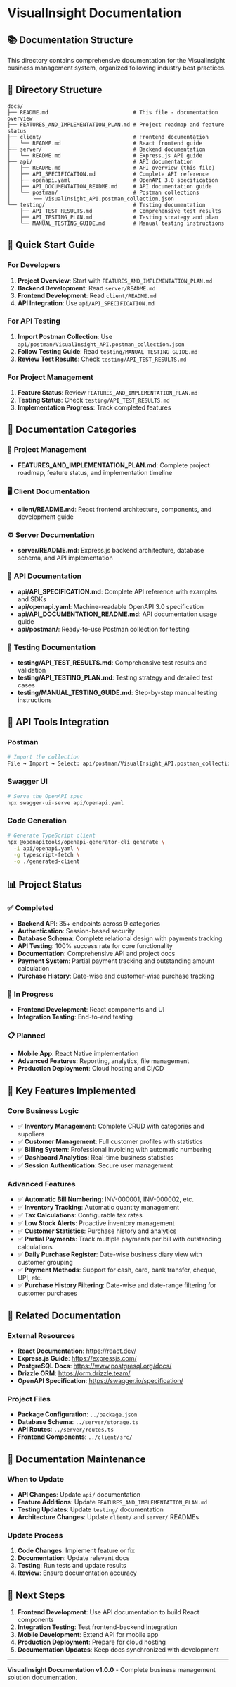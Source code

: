 # VisualInsight Documentation

## 📚 Documentation Structure

This directory contains comprehensive documentation for the VisualInsight business management system, organized following industry best practices.

## 📁 Directory Structure

```
docs/
├── README.md                           # This file - documentation overview
├── FEATURES_AND_IMPLEMENTATION_PLAN.md # Project roadmap and feature status
├── client/                             # Frontend documentation
│   └── README.md                       # React frontend guide
├── server/                             # Backend documentation
│   └── README.md                       # Express.js API guide
├── api/                                # API documentation
│   ├── README.md                       # API overview (this file)
│   ├── API_SPECIFICATION.md            # Complete API reference
│   ├── openapi.yaml                    # OpenAPI 3.0 specification
│   ├── API_DOCUMENTATION_README.md     # API documentation guide
│   └── postman/                        # Postman collections
│       └── VisualInsight_API.postman_collection.json
└── testing/                            # Testing documentation
    ├── API_TEST_RESULTS.md             # Comprehensive test results
    ├── API_TESTING_PLAN.md             # Testing strategy and plan
    └── MANUAL_TESTING_GUIDE.md         # Manual testing instructions
```

## 🚀 Quick Start Guide

### For Developers
1. **Project Overview**: Start with `FEATURES_AND_IMPLEMENTATION_PLAN.md`
2. **Backend Development**: Read `server/README.md`
3. **Frontend Development**: Read `client/README.md`
4. **API Integration**: Use `api/API_SPECIFICATION.md`

### For API Testing
1. **Import Postman Collection**: Use `api/postman/VisualInsight_API.postman_collection.json`
2. **Follow Testing Guide**: Read `testing/MANUAL_TESTING_GUIDE.md`
3. **Review Test Results**: Check `testing/API_TEST_RESULTS.md`

### For Project Management
1. **Feature Status**: Review `FEATURES_AND_IMPLEMENTATION_PLAN.md`
2. **Testing Status**: Check `testing/API_TEST_RESULTS.md`
3. **Implementation Progress**: Track completed features

## 📖 Documentation Categories

### 🎯 **Project Management**
- **FEATURES_AND_IMPLEMENTATION_PLAN.md**: Complete project roadmap, feature status, and implementation timeline

### 🖥️ **Client Documentation**
- **client/README.md**: React frontend architecture, components, and development guide

### ⚙️ **Server Documentation**
- **server/README.md**: Express.js backend architecture, database schema, and API implementation

### 🔌 **API Documentation**
- **api/API_SPECIFICATION.md**: Complete API reference with examples and SDKs
- **api/openapi.yaml**: Machine-readable OpenAPI 3.0 specification
- **api/API_DOCUMENTATION_README.md**: API documentation usage guide
- **api/postman/**: Ready-to-use Postman collection for testing

### 🧪 **Testing Documentation**
- **testing/API_TEST_RESULTS.md**: Comprehensive test results and validation
- **testing/API_TESTING_PLAN.md**: Testing strategy and detailed test cases
- **testing/MANUAL_TESTING_GUIDE.md**: Step-by-step manual testing instructions

## 🔧 API Tools Integration

### Postman
```bash
# Import the collection
File → Import → Select: api/postman/VisualInsight_API.postman_collection.json
```

### Swagger UI
```bash
# Serve the OpenAPI spec
npx swagger-ui-serve api/openapi.yaml
```

### Code Generation
```bash
# Generate TypeScript client
npx @openapitools/openapi-generator-cli generate \
  -i api/openapi.yaml \
  -g typescript-fetch \
  -o ./generated-client
```

## 📊 Project Status

### ✅ **Completed**
- **Backend API**: 35+ endpoints across 9 categories
- **Authentication**: Session-based security
- **Database Schema**: Complete relational design with payments tracking
- **API Testing**: 100% success rate for core functionality
- **Documentation**: Comprehensive API and project docs
- **Payment System**: Partial payment tracking and outstanding amount calculation
- **Purchase History**: Date-wise and customer-wise purchase tracking

### 🚧 **In Progress**
- **Frontend Development**: React components and UI
- **Integration Testing**: End-to-end testing

### 📋 **Planned**
- **Mobile App**: React Native implementation
- **Advanced Features**: Reporting, analytics, file management
- **Production Deployment**: Cloud hosting and CI/CD

## 🎯 **Key Features Implemented**

### **Core Business Logic**
- ✅ **Inventory Management**: Complete CRUD with categories and suppliers
- ✅ **Customer Management**: Full customer profiles with statistics
- ✅ **Billing System**: Professional invoicing with automatic numbering
- ✅ **Dashboard Analytics**: Real-time business statistics
- ✅ **Session Authentication**: Secure user management

### **Advanced Features**
- ✅ **Automatic Bill Numbering**: INV-000001, INV-000002, etc.
- ✅ **Inventory Tracking**: Automatic quantity management
- ✅ **Tax Calculations**: Configurable tax rates
- ✅ **Low Stock Alerts**: Proactive inventory management
- ✅ **Customer Statistics**: Purchase history and analytics
- ✅ **Partial Payments**: Track multiple payments per bill with outstanding calculations
- ✅ **Daily Purchase Register**: Date-wise business diary view with customer grouping
- ✅ **Payment Methods**: Support for cash, card, bank transfer, cheque, UPI, etc.
- ✅ **Purchase History Filtering**: Date-wise and date-range filtering for customer purchases

## 🔗 **Related Documentation**

### **External Resources**
- **React Documentation**: https://react.dev/
- **Express.js Guide**: https://expressjs.com/
- **PostgreSQL Docs**: https://www.postgresql.org/docs/
- **Drizzle ORM**: https://orm.drizzle.team/
- **OpenAPI Specification**: https://swagger.io/specification/

### **Project Files**
- **Package Configuration**: `../package.json`
- **Database Schema**: `../server/storage.ts`
- **API Routes**: `../server/routes.ts`
- **Frontend Components**: `../client/src/`

## 📝 **Documentation Maintenance**

### **When to Update**
- **API Changes**: Update `api/` documentation
- **Feature Additions**: Update `FEATURES_AND_IMPLEMENTATION_PLAN.md`
- **Testing Updates**: Update `testing/` documentation
- **Architecture Changes**: Update `client/` and `server/` READMEs

### **Update Process**
1. **Code Changes**: Implement feature or fix
2. **Documentation**: Update relevant docs
3. **Testing**: Run tests and update results
4. **Review**: Ensure documentation accuracy

## 🚀 **Next Steps**

1. **Frontend Development**: Use API documentation to build React components
2. **Integration Testing**: Test frontend-backend integration
3. **Mobile Development**: Extend API for mobile app
4. **Production Deployment**: Prepare for cloud hosting
5. **Documentation Updates**: Keep docs synchronized with development

---

**VisualInsight Documentation v1.0.0** - Complete business management solution documentation.


